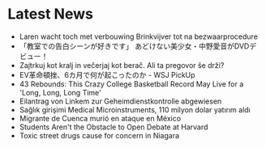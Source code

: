 # Latest News
-  Laren wacht toch met verbouwing Brinkvijver tot na bezwaarprocedure
-  「教室での告白シーンが好きです」 あどけない美少女・中野愛音がDVDデビュー！
-  Zajtrkuj kot kralj in večerjaj kot berač. Ali ta pregovor še drži?
-  EV革命頓挫、6カ月で何が起こったのか - WSJ PickUp
-  43 Rebounds: This Crazy College Basketball Record May Live for a 'Long, Long, Long Time'
-  Eilantrag von Linkem zur Geheimdienstkontrolle abgewiesen
-  Sağlık girişimi Medical Microinstruments, 110 milyon dolar yatırım aldı
-  Migrante de Cuenca murió en ataque en México
-  Students Aren't the Obstacle to Open Debate at Harvard
-  Toxic street drugs cause for concern in Niagara
